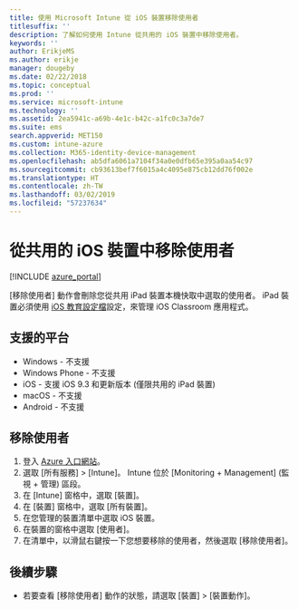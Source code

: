 ```yaml
---
title: 使用 Microsoft Intune 從 iOS 裝置移除使用者
titlesuffix: ''
description: 了解如何使用 Intune 從共用的 iOS 裝置中移除使用者。
keywords: ''
author: ErikjeMS
ms.author: erikje
manager: dougeby
ms.date: 02/22/2018
ms.topic: conceptual
ms.prod: ''
ms.service: microsoft-intune
ms.technology: ''
ms.assetid: 2ea5941c-a69b-4e1c-b42c-a1fc0c3a7de7
ms.suite: ems
search.appverid: MET150
ms.custom: intune-azure
ms.collection: M365-identity-device-management
ms.openlocfilehash: ab5dfa6061a7104f34a0e0dfb65e395a0aa54c97
ms.sourcegitcommit: cb93613bef7f6015a4c4095e875cb12dd76f002e
ms.translationtype: HT
ms.contentlocale: zh-TW
ms.lasthandoff: 03/02/2019
ms.locfileid: "57237634"
---
```

# <a name="remove-a-user-from-a-shared-ios-device"></a>從共用的 iOS 裝置中移除使用者


[!INCLUDE [azure_portal](./includes/azure_portal.md)]

[移除使用者] 動作會刪除您從共用 iPad 裝置本機快取中選取的使用者。 iPad 裝置必須使用 [iOS 教育設定檔](education-settings-configure-ios.md)設定，來管理 iOS Classroom 應用程式。 

## <a name="supported-platforms"></a>支援的平台

- Windows - 不支援
- Windows Phone - 不支援
- iOS - 支援 iOS 9.3 和更新版本 (僅限共用的 iPad 裝置)
- macOS - 不支援
- Android - 不支援

## <a name="remove-a-user"></a>移除使用者

1. 登入 [Azure 入口網站](https://portal.azure.com)。
2. 選取 [所有服務] > [Intune]。 Intune 位於 [Monitoring + Management] (監視 + 管理) 區段。
3. 在 [Intune] 窗格中，選取 [裝置]。
4. 在 [裝置] 窗格中，選取 [所有裝置]。
5. 在您管理的裝置清單中選取 iOS 裝置。
6. 在裝置的窗格中選取 [使用者]。
7. 在清單中，以滑鼠右鍵按一下您想要移除的使用者，然後選取 [移除使用者]。

## <a name="next-steps"></a>後續步驟

- 若要查看 [移除使用者] 動作的狀態，請選取 [裝置] > [裝置動作]。
